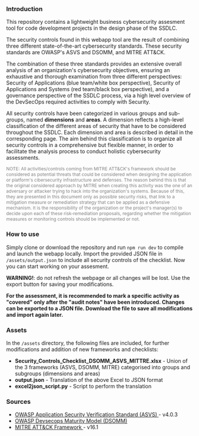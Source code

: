 <h3>Introduction</h3>
<p>This repository contains a lightweight business cybersecurity assesment tool for code development projects in the design phase of the SSDLC. </p>
<p>
  The security controls found in this webapp tool are the result of combining three different state-of-the-art cybersecurity standards.
  These security standards are OWASP's ASVS and DSOMM, and MITRE ATT&CK.
</p>
<p>
  The combination of these three standards provides an extensive overall analysis of an organization's cybersecurity objectives,
  ensuring an exhaustive and thorough examination from three different perspectives: Security of Applications (blue team/white box perspective),
  Security of Applications and Systems (red team/black box perspective), and a governance perspective of the SSDLC process,
  via a high level overview of the DevSecOps required activities to comply with Security.
</p>
<p>
  All security controls have been categorized in various groups and sub-groups, named <b>dimensions</b> and <b>areas</b>.
  A dimension reflects a high-level classification of the different areas of security that have to be considered throughout the SSDLC.
  Each dimension and area is described in detail in the corresponding page. The aim behind this classification is to organize
  all security controls in a comprehensive but flexible manner, in order to facilitate the analysis process to conduct holistic cybersecurity assessments.
</p>
<p style="font-size:12px; color:gray">
  NOTE: All activities/controls coming from MITRE ATT&CK's framework should be considered as potential threats that could be considered when designing the  
  application or platform's cibersecurity infrastructure and defenses. The reason behind this is that the original considered approach by MITRE when creating this activity was the one of an adversary
  or attacker trying to hack into the organization's systems. Because of this, they are presented in this document only as
  possible security risks, that link to a mitigation measure or remediation strategy that can be applied as a defensive mechanism.
  It is the responsibility of the organization or the project's manager(s) to decide upon each of these risk-remediation proposals,
  regarding whether the mitigation measures or monitoring controls should be implemented or not.
</p>
<div>
 <h3>How to use</h3>
  <p>Simply clone or download the repository and run <code>npm run dev</code> to compile and launch the webapp locally. Import the provided JSON file in <code>/assets/output.json</code> to include all security controls of the checklist. Now you can start working on your assesment.</p><p><b>WARNING!</b>: do not refresh the webpage or all changes will be lost. Use the export button for saving your modifications.</p>  
 <p><b>For the assessment, it is recommended to mark a specific activity as "covered" only after the "audit notes" have been introduced. Changes can be exported to a JSON file. Download the file to save all modifications and import again later.</b>
</div>
</p>
<div>
  <h3>Assets</h3>
  <p>In the <code>/assets</code> directory, the following files are included, for further modifications and addition of new frameworks and checklists:</p>
  <ul>
    <li>
        <b>Security_Controls_Checklist_DSOMM_ASVS_MITTRE.xlsx</b> - Union of the 3 frameworks (ASVS, DSOMM, MITRE) categorised into groups and subgroups (dimensions and areas)
    </li>
    <li>
      <b>output.json</b> - Translation of the above Excel to JSON format
    </li>
    <li>
      <b>excel2json_script.py</b> - Script to perform the translation
    </li>
  </ul>
</div>
<div>
  <h3>Sources</h3>
  <ul>
    <li>
      <a
        href="https://owasp.org/www-project-application-security-verification-standard/#"
        target="_blank"
        rel="noopener noreferrer"
        className="text-accent hover:underline"
      >
        OWASP Application Security Verification Standard (ASVS)
      </a> - v4.0.3
    </li>
    <li>
      <a
        href="https://owasp.org/www-project-devsecops-maturity-model/"
        target="_blank"
        rel="noopener noreferrer"
        className="text-accent hover:underline"
      >
        OWASP Devsecops Maturity Model (DSOMM)
      </a>
    </li>
    <li>
      <a
        href="https://attack.mitre.org/resources/attack-data-and-tools/"
        target="_blank"
        rel="noopener noreferrer"
        className="text-accent hover:underline"
      >
        MITRE ATT&CK Framework
      </a> - v16.1
    </li>
  </ul>
</div>
